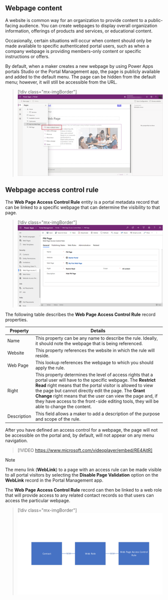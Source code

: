 ## Webpage content

A website is common way for an organization to provide content to a public-facing audience. You can create webpages to display overall organization information, offerings of products and services, or educational content.

Occasionally, certain situations will occur when content should only be made available to specific authenticated portal users, such as when a company webpage is providing members-only content or specific instructions or offers.

By default, when a maker creates a new webpage by using Power Apps portals Studio or the Portal Management app, the page is publicly available and added to the default menu.  The page can be hidden from the default menu; however, it will still be accessible from the URL.

<!--image hide page in default menu-->

> [!div class="mx-imgBorder"]
> [![Hide in default menu](../media/hide-page.png)](../media/hide-page.png#lightbox)

## Webpage access control rule

The **Web Page Access Control Rule** entity is a portal metadata record that can be linked to a specific webpage that can determine the visibility to that page.

> [!div class="mx-imgBorder"]
> [![Web Page Access Control Rule](../media/web-page-access-control-rule.png)](../media/web-page-access-control-rule.png#lightbox)

The following table describes the **Web Page Access Control Rule** record properties.

| Property | Details |
| --- | --- |
| Name | This property can be any name to describe the rule. Ideally, it should note the webpage that is being referenced. |
| Website | This property references the website in which the rule will reside. |
| Web Page | This lookup references the webpage to which you should apply the rule. |
| Right | This property determines the level of access rights that a portal user will have to the specific webpage. The **Restrict Read** right means that the portal visitor is allowed to view the page but cannot directly edit the page. The **Grant Change** right means that the user can view the page and, if they have access to the front-side editing tools, they will be able to change the content. |
| Description | This field allows a maker to add a description of the purpose and scope of the rule. |

After you have defined an access control for a webpage, the page will not be accessible on the portal and, by default, will not appear on any menu navigation.

> [!VIDEO https://www.microsoft.com/videoplayer/embed/RE4AjtR]

> [!NOTE]
> The menu link (**WebLink**) to a page with an access rule can be made visible to all portal visitors by selecting the **Disable Page Validation** option on the **WebLink** record in the Portal Management app.

The **Web Page Access Control Rule** record can then be linked to a web role that will provide access to any related contact records so that users can access the particular webpage.

> [!div class="mx-imgBorder"]
> [![Web page access control rule](../media/web-page-access-rule.png)](../media/web-page-access-rule.png#lightbox)
